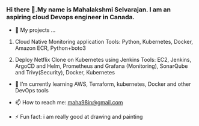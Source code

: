 ### Hi there 👋.My name is Mahalakshmi Selvarajan. I am an aspiring cloud Devops engineer in Canada.


- 🔭 My projects ...
1. Cloud Native Monitoring application
   Tools: Python, Kubernetes, Docker, Amazon ECR, Python+boto3

2. Deploy Netflix Clone on Kubernetes using Jenkins
   Tools: EC2, Jenkins, ArgoCD and Helm, Prometheus and Grafana (Monitoring), SonarQube and Trivy(Security), Docker, Kubernetes

- 🌱 I’m currently learning
  AWS, Terraform, kubernetes, Docker and other DevOps tools

- 📫 How to reach me: maha98in@gmail.com
- ⚡ Fun fact: i am really good at drawing and painting
